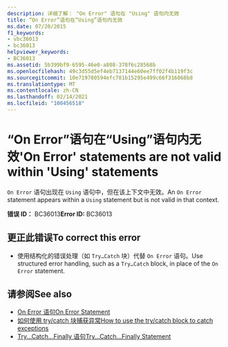 ```yaml
---
description: 详细了解： "On Error" 语句在 "Using" 语句内无效
title: “On Error”语句在“Using”语句内无效
ms.date: 07/20/2015
f1_keywords:
- vbc36013
- bc36013
helpviewer_keywords:
- BC36013
ms.assetid: 5b399bf9-6595-46e0-a808-378f6c28568b
ms.openlocfilehash: 49c3d55d5ef4eb7137144e60ee7ff02f4b119f3c
ms.sourcegitcommit: 10e719780594efc781b15295e499c66f316068b8
ms.translationtype: MT
ms.contentlocale: zh-CN
ms.lasthandoff: 02/14/2021
ms.locfileid: "100456518"
---
```

# <a name="on-error-statements-are-not-valid-within-using-statements"></a><span data-ttu-id="54d33-103">“On Error”语句在“Using”语句内无效</span><span class="sxs-lookup"><span data-stu-id="54d33-103">'On Error' statements are not valid within 'Using' statements</span></span>

<span data-ttu-id="54d33-104">`On Error` 语句出现在 `Using` 语句中，但在该上下文中无效。</span><span class="sxs-lookup"><span data-stu-id="54d33-104">An `On Error` statement appears within a `Using` statement but is not valid in that context.</span></span>  
  
 <span data-ttu-id="54d33-105">**错误 ID：** BC36013</span><span class="sxs-lookup"><span data-stu-id="54d33-105">**Error ID:** BC36013</span></span>  
  
## <a name="to-correct-this-error"></a><span data-ttu-id="54d33-106">更正此错误</span><span class="sxs-lookup"><span data-stu-id="54d33-106">To correct this error</span></span>  
  
- <span data-ttu-id="54d33-107">使用结构化的错误处理（如 `Try…Catch` 块）代替 `On Error` 语句。</span><span class="sxs-lookup"><span data-stu-id="54d33-107">Use structured error handling, such as a `Try…Catch` block, in place of the `On Error` statement.</span></span>  
  
## <a name="see-also"></a><span data-ttu-id="54d33-108">请参阅</span><span class="sxs-lookup"><span data-stu-id="54d33-108">See also</span></span>

- [<span data-ttu-id="54d33-109">On Error 语句</span><span class="sxs-lookup"><span data-stu-id="54d33-109">On Error Statement</span></span>](../language-reference/statements/on-error-statement.md)
- [<span data-ttu-id="54d33-110">如何使用 try/catch 块捕获异常</span><span class="sxs-lookup"><span data-stu-id="54d33-110">How to use the try/catch block to catch exceptions</span></span>](../../standard/exceptions/how-to-use-the-try-catch-block-to-catch-exceptions.md)
- [<span data-ttu-id="54d33-111">Try...Catch...Finally 语句</span><span class="sxs-lookup"><span data-stu-id="54d33-111">Try...Catch...Finally Statement</span></span>](../language-reference/statements/try-catch-finally-statement.md)
